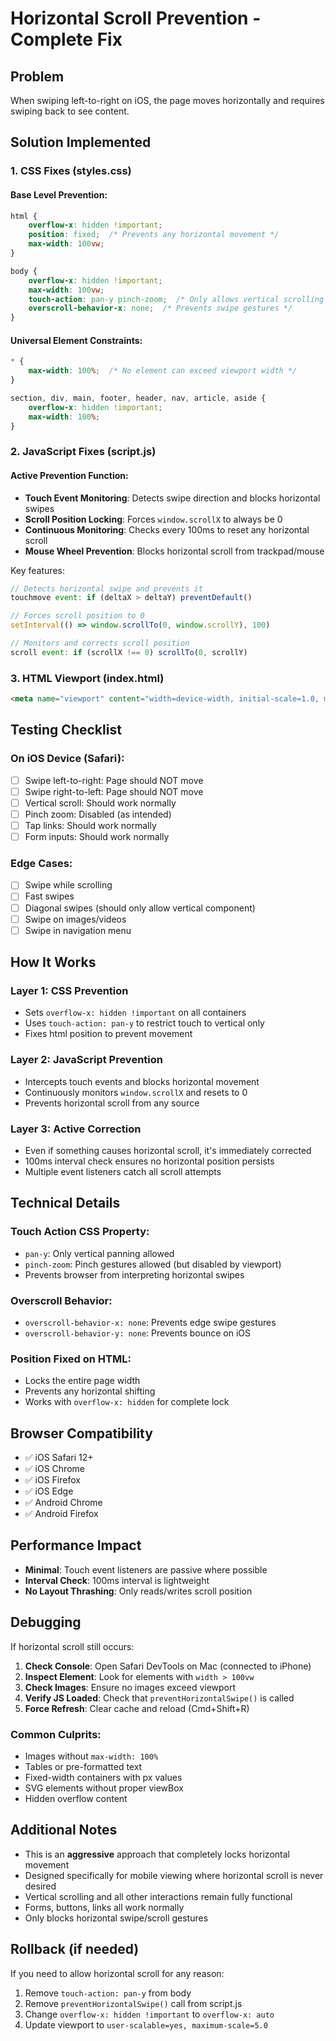 # Horizontal Scroll Prevention - Complete Fix

## Problem
When swiping left-to-right on iOS, the page moves horizontally and requires swiping back to see content.

## Solution Implemented

### 1. **CSS Fixes** (styles.css)

#### Base Level Prevention:
```css
html {
    overflow-x: hidden !important;
    position: fixed;  /* Prevents any horizontal movement */
    max-width: 100vw;
}

body {
    overflow-x: hidden !important;
    max-width: 100vw;
    touch-action: pan-y pinch-zoom;  /* Only allows vertical scrolling */
    overscroll-behavior-x: none;  /* Prevents swipe gestures */
}
```

#### Universal Element Constraints:
```css
* {
    max-width: 100%;  /* No element can exceed viewport width */
}

section, div, main, footer, header, nav, article, aside {
    overflow-x: hidden !important;
    max-width: 100%;
}
```

### 2. **JavaScript Fixes** (script.js)

#### Active Prevention Function:
- **Touch Event Monitoring**: Detects swipe direction and blocks horizontal swipes
- **Scroll Position Locking**: Forces `window.scrollX` to always be 0
- **Continuous Monitoring**: Checks every 100ms to reset any horizontal scroll
- **Mouse Wheel Prevention**: Blocks horizontal scroll from trackpad/mouse

Key features:
```javascript
// Detects horizontal swipe and prevents it
touchmove event: if (deltaX > deltaY) preventDefault()

// Forces scroll position to 0
setInterval(() => window.scrollTo(0, window.scrollY), 100)

// Monitors and corrects scroll position
scroll event: if (scrollX !== 0) scrollTo(0, scrollY)
```

### 3. **HTML Viewport** (index.html)
```html
<meta name="viewport" content="width=device-width, initial-scale=1.0, maximum-scale=1.0, user-scalable=no, viewport-fit=cover, shrink-to-fit=no">
```

## Testing Checklist

### On iOS Device (Safari):
- [ ] Swipe left-to-right: Page should NOT move
- [ ] Swipe right-to-left: Page should NOT move
- [ ] Vertical scroll: Should work normally
- [ ] Pinch zoom: Disabled (as intended)
- [ ] Tap links: Should work normally
- [ ] Form inputs: Should work normally

### Edge Cases:
- [ ] Swipe while scrolling
- [ ] Fast swipes
- [ ] Diagonal swipes (should only allow vertical component)
- [ ] Swipe on images/videos
- [ ] Swipe in navigation menu

## How It Works

### Layer 1: CSS Prevention
- Sets `overflow-x: hidden !important` on all containers
- Uses `touch-action: pan-y` to restrict touch to vertical only
- Fixes html position to prevent movement

### Layer 2: JavaScript Prevention
- Intercepts touch events and blocks horizontal movement
- Continuously monitors `window.scrollX` and resets to 0
- Prevents horizontal scroll from any source

### Layer 3: Active Correction
- Even if something causes horizontal scroll, it's immediately corrected
- 100ms interval check ensures no horizontal position persists
- Multiple event listeners catch all scroll attempts

## Technical Details

### Touch Action CSS Property:
- `pan-y`: Only vertical panning allowed
- `pinch-zoom`: Pinch gestures allowed (but disabled by viewport)
- Prevents browser from interpreting horizontal swipes

### Overscroll Behavior:
- `overscroll-behavior-x: none`: Prevents edge swipe gestures
- `overscroll-behavior-y: none`: Prevents bounce on iOS

### Position Fixed on HTML:
- Locks the entire page width
- Prevents any horizontal shifting
- Works with `overflow-x: hidden` for complete lock

## Browser Compatibility
- ✅ iOS Safari 12+
- ✅ iOS Chrome
- ✅ iOS Firefox
- ✅ iOS Edge
- ✅ Android Chrome
- ✅ Android Firefox

## Performance Impact
- **Minimal**: Touch event listeners are passive where possible
- **Interval Check**: 100ms interval is lightweight
- **No Layout Thrashing**: Only reads/writes scroll position

## Debugging

If horizontal scroll still occurs:

1. **Check Console**: Open Safari DevTools on Mac (connected to iPhone)
2. **Inspect Element**: Look for elements with `width > 100vw`
3. **Check Images**: Ensure no images exceed viewport
4. **Verify JS Loaded**: Check that `preventHorizontalSwipe()` is called
5. **Force Refresh**: Clear cache and reload (Cmd+Shift+R)

### Common Culprits:
- Images without `max-width: 100%`
- Tables or pre-formatted text
- Fixed-width containers with px values
- SVG elements without proper viewBox
- Hidden overflow content

## Additional Notes

- This is an **aggressive** approach that completely locks horizontal movement
- Designed specifically for mobile viewing where horizontal scroll is never desired
- Vertical scrolling and all other interactions remain fully functional
- Forms, buttons, links all work normally
- Only blocks horizontal swipe/scroll gestures

## Rollback (if needed)

If you need to allow horizontal scroll for any reason:

1. Remove `touch-action: pan-y` from body
2. Remove `preventHorizontalSwipe()` call from script.js
3. Change `overflow-x: hidden !important` to `overflow-x: auto`
4. Update viewport to `user-scalable=yes, maximum-scale=5.0`
